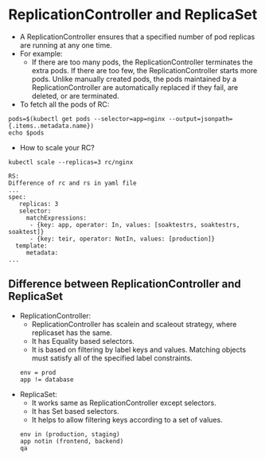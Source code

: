 # ReplicationController and ReplicaSet
- A ReplicationController ensures that a specified number of pod replicas
are running at any one time.
- For example:
  - If there are too many pods, the ReplicationController terminates the extra pods. If there are too few, the ReplicationController starts more pods. Unlike manually created pods, the pods maintained by a ReplicationController are automatically replaced if they fail, are deleted, or are terminated.
- To fetch all the pods of RC:
```
pods=$(kubectl get pods --selector=app=nginx --output=jsonpath={.items..metadata.name})
echo $pods
```
- How to scale your RC?
```
kubectl scale --replicas=3 rc/nginx

RS:
Difference of rc and rs in yaml file
...
spec:
   replicas: 3
   selector:
     matchExpressions:
      - {key: app, operator: In, values: [soaktestrs, soaktestrs, soaktest]}
      - {key: teir, operator: NotIn, values: [production]}
  template:
     metadata:
...
```
## Difference between ReplicationController and ReplicaSet
- ReplicationController:
  - ReplicationController has scalein and scaleout strategy, where replicaset has the same.
  - It has Equality based selectors.
  - It is based on filtering by label keys and values. Matching objects must satisfy all of the specified label constraints.
  ```
  env = prod
  app != database
  ```
- ReplicaSet:
  - It works same as ReplicationController except selectors.
  - It has Set based selectors.
  - It helps to allow filtering keys according to a set of values.
  ```
  env in (production, staging)
  app notin (frontend, backend)
  qa
  ```